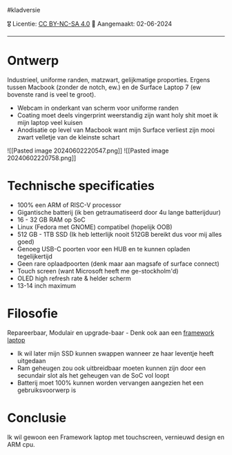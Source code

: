 #kladversie 

🎖️ Licentie: [CC BY-NC-SA 4.0](https://creativecommons.org/licenses/by-nc-sa/4.0/)
📅 Aangemaakt: 02-06-2024

---
# Ontwerp
Industrieel, uniforme randen, matzwart, gelijkmatige proporties. Ergens tussen Macbook (zonder de notch, ew.) en de Surface Laptop 7 (ew bovenste rand is veel te groot). 
* Webcam in onderkant van scherm voor uniforme randen
* Coating moet deels vingerprint weerstandig zijn want holy shit moet ik mijn laptop veel kuisen
* Anodisatie op level van Macbook want mijn Surface verliest zijn mooi zwart velletje van de kleinste schart

![[Pasted image 20240602220547.png]] ![[Pasted image 20240602220758.png]]

# Technische specificaties
* 100% een ARM of RISC-V processor
* Gigantische batterij (ik ben getraumatiseerd door 4u lange batterijduur)
* 16 - 32 GB RAM op SoC
* Linux (Fedora met GNOME) compatibel (hopelijk OOB)
* 512 GB - 1TB SSD (Ik heb letterlijk nooit 512GB bereikt dus voor mij alles goed)
* Genoeg USB-C poorten voor een HUB en te kunnen opladen tegelijkertijd
* Geen rare oplaadpoorten (denk maar aan magsafe of surface connect)
* Touch screen (want Microsoft heeft me ge-stockholm'd)
* OLED high refresh rate & helder scherm
* 13-14 inch maximum

# Filosofie
Repareerbaar, Modulair en upgrade-baar - Denk ook aan een [framework laptop](https://frame.work/be/en)
* Ik wil later mijn SSD kunnen swappen wanneer ze haar leventje heeft uitgedaan
* Ram geheugen zou ook uitbreidbaar moeten kunnen zijn door een secundair slot als het geheugen van de SoC vol loopt
* Batterij moet 100% kunnen worden vervangen aangezien het een gebruiksvoorwerp is

# Conclusie
Ik wil gewoon een Framework laptop met touchscreen, vernieuwd design en ARM cpu.
